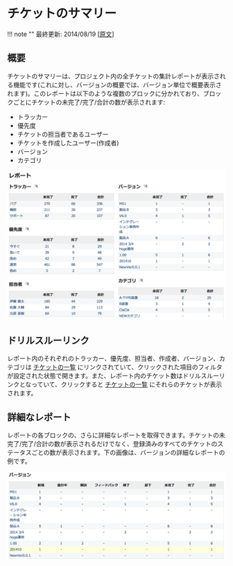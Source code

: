 チケットのサマリー
==================

!!! note ""
    最終更新: 2014/08/19
    [[原文](http://www.redmine.org/projects/redmine/wiki/RedmineIssueSummary/3)]

概要
----

チケットのサマリーは、プロジェクト内の全チケットの集計レポートが表示される機能です(これに対し、バージョンの概要では、バージョン単位で概要表示されます)。このレポートは以下のような複数のブロックに分かれており、ブロックごとにチケットの未完了/完了/合計の数が表示されます:

-   トラッカー
-   優先度
-   チケットの担当者であるユーザー
-   チケットを作成したユーザー(作成者)
-   バージョン
-   カテゴリ

![](RedmineIssueSummary/issue_summary.png)

ドリルスルーリンク
------------------

レポート内のそれぞれのトラッカー、優先度、担当者、作成者、バージョン、カテゴリは [チケットの一覧](RedmineIssueList/) にリンクされていて、クリックされた項目のフィルタが設定された状態で開きます。また、レポート内のチケット数はドリルスルーリンクとなっていて、クリックすると [チケットの一覧](RedmineIssueList/) にそれらのチケットが表示されます。

詳細なレポート
--------------

レポートの各ブロックの、さらに詳細なレポートを取得できます。チケットの未完了/完了/合計の数が表示されるだけでなく、登録済みのすべてのチケットのステータスごとの数が表示されます。下の画像は、バージョンの詳細なレポートの例です。

![](RedmineIssueSummary/issue_summary_version-details.png)
